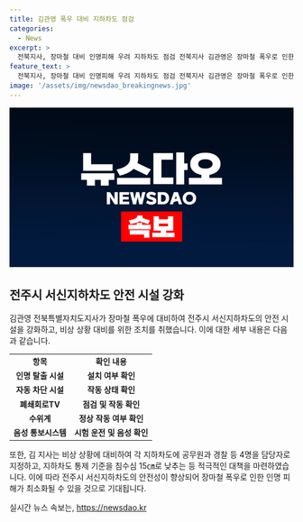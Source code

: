 ```yaml
---
title: 김관영 폭우 대비 지하차도 점검
categories:
  - News
excerpt: >
  전북지사, 장마철 대비 인명피해 우려 지하차도 점검 전북지사 김관영은 장마철 폭우로 인한 인명피해 우려에 대비해 하천 주변 지하차도를 점검했다. 각 지하차도에 비상 대응을 위한 담당자를 지정하고 침수 기준을 강화했다. 또한 지진으로 지반이 약해진 상황을 고려해 산사태 등 피해 예방에 주력할 것을 강조했다. 
feature_text: >
  전북지사, 장마철 대비 인명피해 우려 지하차도 점검 전북지사 김관영은 장마철 폭우로 인한 인명피해 우려에 대비해 하천 주변 지하차도를 점검했다. 각 지하차도에 비상 대응을 위한 담당자를 지정하고 침수 기준을 강화했다. 또한 지진으로 지반이 약해진 상황을 고려해 산사태 등 피해 예방에 주력할 것을 강조했다. 
image: '/assets/img/newsdao_breakingnews.jpg'
---
```


<p><img src="/assets/img/newsdao_breakingnews.jpg" alt="flaretime 속보" /></p>

<h2 data-ke-size="size26">전주시 서신지하차도 안전 시설 강화</h2>

<p data-ke-size="size16">김관영 전북특별자치도지사가 장마철 폭우에 대비하여 전주시 서신지하차도의 안전 시설을 강화하고, 비상 상황 대비를 위한 조치를 취했습니다. 이에 대한 세부 내용은 다음과 같습니다.</p>

<table>
  <tr>
    <td style="text-align: center; height: 17px;"><b>항목</b></td>
    <td style="text-align: center; height: 17px;"><b>확인 내용</b></td>
  </tr>
  <tr>
    <td style="text-align: center; height: 17px;"><b>인명 탈출 시설</b></td>
    <td style="text-align: center; height: 17px;"><b>설치 여부 확인</b></td>
  </tr>
  <tr>
    <td style="text-align: center; height: 17px;"><b>자동 차단 시설</b></td>
    <td style="text-align: center; height: 17px;"><b>작동 상태 확인</b></td>
  </tr>
  <tr>
    <td style="text-align: center; height: 17px;"><b>폐쇄회로TV</b></td>
    <td style="text-align: center; height: 17px;"><b>점검 및 작동 확인</b></td>
  </tr>
  <tr>
    <td style="text-align: center; height: 17px;"><b>수위계</b></td>
    <td style="text-align: center; height: 17px;"><b>정상 작동 여부 확인</b></td>
  </tr>
  <tr>
    <td style="text-align: center; height: 17px;"><b>음성 통보시스템</b></td>
    <td style="text-align: center; height: 17px;"><b>시험 운전 및 음성 확인</b></td>
  </tr>
</table>

<p data-ke-size="size16">또한, 김 지사는 비상 상황에 대비하여 각 지하차도에 공무원과 경찰 등 4명을 담당자로 지정하고, 지하차도 통제 기준을 침수심 15㎝로 낮추는 등 적극적인 대책을 마련하였습니다. 이에 따라 전주시 서신지하차도의 안전성이 향상되어 장마철 폭우로 인한 인명 피해가 최소화될 수 있을 것으로 기대됩니다.</p>
실시간 뉴스 속보는, <a href="https://newsdao.kr" rel="dofollow">https://newsdao.kr</a>


